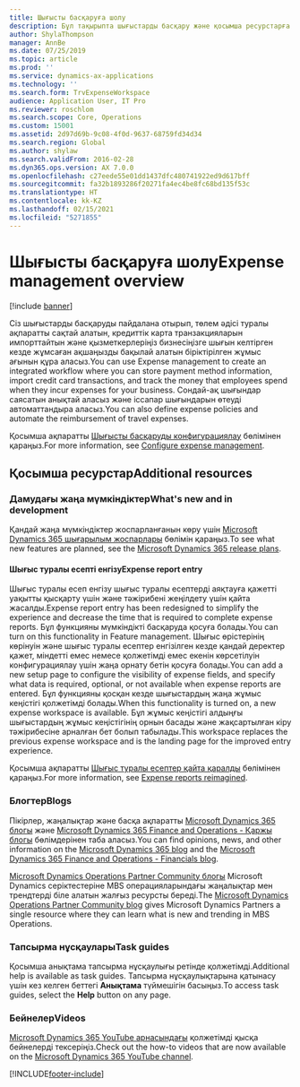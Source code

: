 ```yaml
---
title: Шығысты басқаруға шолу
description: Бұл тақырыпта шығыстарды басқару және қосымша ресурстарға сілтемелер туралы жалпы ақпарат берілген. Сіз шығыстарды басқаруды пайдалана отырып, төлем әдісі туралы ақпаратты сақтай алатын, кредиттік карта транзакцияларын импорттайтын және қызметкерлеріңіз бизнесіңізге шығын келтірген кезде жұмсаған ақшаңызды бақылай алатын біріктірілген жұмыс ағынын құра аласыз.
author: ShylaThompson
manager: AnnBe
ms.date: 07/25/2019
ms.topic: article
ms.prod: ''
ms.service: dynamics-ax-applications
ms.technology: ''
ms.search.form: TrvExpenseWorkspace
audience: Application User, IT Pro
ms.reviewer: roschlom
ms.search.scope: Core, Operations
ms.custom: 15001
ms.assetid: 2d97d69b-9c08-4f0d-9637-68759fd34d34
ms.search.region: Global
ms.author: shylaw
ms.search.validFrom: 2016-02-28
ms.dyn365.ops.version: AX 7.0.0
ms.openlocfilehash: c27eede55e01dd1437dfc480741922ed9d617bff
ms.sourcegitcommit: fa32b1893286f20271fa4ec4be8fc68bd135f53c
ms.translationtype: HT
ms.contentlocale: kk-KZ
ms.lasthandoff: 02/15/2021
ms.locfileid: "5271855"
---
```

# <a name="expense-management-overview"></a><span data-ttu-id="bc451-104">Шығысты басқаруға шолу</span><span class="sxs-lookup"><span data-stu-id="bc451-104">Expense management overview</span></span>

[!include [banner](../includes/banner.md)]

<span data-ttu-id="bc451-105">Сіз шығыстарды басқаруды пайдалана отырып, төлем әдісі туралы ақпаратты сақтай алатын, кредиттік карта транзакцияларын импорттайтын және қызметкерлеріңіз бизнесіңізге шығын келтірген кезде жұмсаған ақшаңызды бақылай алатын біріктірілген жұмыс ағынын құра аласыз.</span><span class="sxs-lookup"><span data-stu-id="bc451-105">You can use Expense management to create an integrated workflow where you can store payment method information, import credit card transactions, and track the money that employees spend when they incur expenses for your business.</span></span> <span data-ttu-id="bc451-106">Сондай-ақ шығындар саясатын анықтай аласыз және іссапар шығындарын өтеуді автоматтандыра аласыз.</span><span class="sxs-lookup"><span data-stu-id="bc451-106">You can also define expense policies and automate the reimbursement of travel expenses.</span></span>

<span data-ttu-id="bc451-107">Қосымша ақпаратты [Шығысты басқаруды конфигурациялау](plan-expense-management.md) бөлімінен қараңыз.</span><span class="sxs-lookup"><span data-stu-id="bc451-107">For more information, see [Configure expense management](plan-expense-management.md).</span></span>

## <a name="additional-resources"></a><span data-ttu-id="bc451-108">Қосымша ресурстар</span><span class="sxs-lookup"><span data-stu-id="bc451-108">Additional resources</span></span>

### <a name="whats-new-and-in-development"></a><span data-ttu-id="bc451-109">Дамудағы жаңа мүмкіндіктер</span><span class="sxs-lookup"><span data-stu-id="bc451-109">What's new and in development</span></span>

<span data-ttu-id="bc451-110">Қандай жаңа мүмкіндіктер жоспарланғанын көру үшін [Microsoft Dynamics 365 шығарылым жоспарлары](https://go.microsoft.com/fwlink/?linkid=2010158) бөлімін қараңыз.</span><span class="sxs-lookup"><span data-stu-id="bc451-110">To see what new features are planned, see the [Microsoft Dynamics 365 release plans](https://go.microsoft.com/fwlink/?linkid=2010158).</span></span>

#### <a name="expense-report-entry"></a><span data-ttu-id="bc451-111">Шығыс туралы есепті енгізу</span><span class="sxs-lookup"><span data-stu-id="bc451-111">Expense report entry</span></span>

<span data-ttu-id="bc451-112">Шығыс туралы есеп енгізу шығыс туралы есептерді аяқтауға қажетті уақытты қысқарту үшін және тәжірибені жеңілдету үшін қайта жасалды.</span><span class="sxs-lookup"><span data-stu-id="bc451-112">Expense report entry has been redesigned to simplify the experience and decrease the time that is required to complete expense reports.</span></span> <span data-ttu-id="bc451-113">Бұл функцияны мүмкіндікті басқаруда қосуға болады.</span><span class="sxs-lookup"><span data-stu-id="bc451-113">You can turn on this functionality in Feature management.</span></span> <span data-ttu-id="bc451-114">Шығыс өрістерінің көрінуін және шығыс туралы есептер енгізілген кезде қандай деректер қажет, міндетті емес немесе қолжетімді емес екенін көрсетілуін конфигурациялау үшін жаңа орнату бетін қосуға болады.</span><span class="sxs-lookup"><span data-stu-id="bc451-114">You can add a new setup page to configure the visibility of expense fields, and specify what data is required, optional, or not available when expense reports are entered.</span></span> <span data-ttu-id="bc451-115">Бұл функцияны қосқан кезде шығыстардың жаңа жұмыс кеңістігі қолжетімді болады.</span><span class="sxs-lookup"><span data-stu-id="bc451-115">When this functionality is turned on, a new expense workspace is available.</span></span> <span data-ttu-id="bc451-116">Бұл жұмыс кеңістігі алдыңғы шығыстардың жұмыс кеңістігінің орнын басады және жақсартылған кіру тәжірибесіне арналған бет болып табылады.</span><span class="sxs-lookup"><span data-stu-id="bc451-116">This workspace replaces the previous expense workspace and is the landing page for the improved entry experience.</span></span>

<span data-ttu-id="bc451-117">Қосымша ақпаратты [Шығыс туралы есептер қайта қаралды](ExpenseWorkspaceNew.md) бөлімінен қараңыз.</span><span class="sxs-lookup"><span data-stu-id="bc451-117">For more information, see [Expense reports reimagined](ExpenseWorkspaceNew.md).</span></span>

### <a name="blogs"></a><span data-ttu-id="bc451-118">Блогтер</span><span class="sxs-lookup"><span data-stu-id="bc451-118">Blogs</span></span>

<span data-ttu-id="bc451-119">Пікірлер, жаңалықтар және басқа ақпаратты [Microsoft Dynamics 365 блогы](https://community.dynamics.com/b/msftdynamicsblog?c=Enterprise) және [Microsoft Dynamics 365 Finance and Operations - Қаржы блогы](https://community.dynamics.com/365/financeandoperations/b/financials) бөлімдерінен таба аласыз.</span><span class="sxs-lookup"><span data-stu-id="bc451-119">You can find opinions, news, and other information on the [Microsoft Dynamics 365 blog](https://community.dynamics.com/b/msftdynamicsblog?c=Enterprise) and the [Microsoft Dynamics 365 Finance and Operations - Financials blog](https://community.dynamics.com/365/financeandoperations/b/financials).</span></span>

<span data-ttu-id="bc451-120">[Microsoft Dynamics Operations Partner Community блогы](https://community.dynamics.com/partner/b/operationspartnercommunityblog) Microsoft Dynamics серіктестеріне MBS операцияларындағы жаңалықтар мен трендтерді біле алатын жалғыз ресурсты береді.</span><span class="sxs-lookup"><span data-stu-id="bc451-120">The [Microsoft Dynamics Operations Partner Community blog](https://community.dynamics.com/partner/b/operationspartnercommunityblog) gives Microsoft Dynamics Partners a single resource where they can learn what is new and trending in MBS Operations.</span></span>

### <a name="task-guides"></a><span data-ttu-id="bc451-121">Тапсырма нұсқаулары</span><span class="sxs-lookup"><span data-stu-id="bc451-121">Task guides</span></span>

<span data-ttu-id="bc451-122">Қосымша анықтама тапсырма нұсқаулығы ретінде қолжетімді.</span><span class="sxs-lookup"><span data-stu-id="bc451-122">Additional help is available as task guides.</span></span> <span data-ttu-id="bc451-123">Тапсырма нұсқаулықтарына қатынасу үшін кез келген беттегі **Анықтама** түймешігін басыңыз.</span><span class="sxs-lookup"><span data-stu-id="bc451-123">To access task guides, select the **Help** button on any page.</span></span>

### <a name="videos"></a><span data-ttu-id="bc451-124">Бейнелер</span><span class="sxs-lookup"><span data-stu-id="bc451-124">Videos</span></span>

<span data-ttu-id="bc451-125">[Microsoft Dynamics 365 YouTube арнасындағы](https://www.youtube.com/channel/UCJGCg4rB3QSs8y_1FquelBQ) қолжетімді қысқа бейнелерді тексеріңіз.</span><span class="sxs-lookup"><span data-stu-id="bc451-125">Check out the how-to videos that are now available on the [Microsoft Dynamics 365 YouTube channel](https://www.youtube.com/channel/UCJGCg4rB3QSs8y_1FquelBQ).</span></span>


[!INCLUDE[footer-include](../includes/footer-banner.md)]